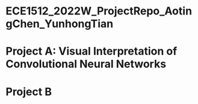 # ECE1512_2022W_ProjectRepo_AotingChen_YunhongTian
# Project A: Visual Interpretation of Convolutional Neural Networks
# Project B


